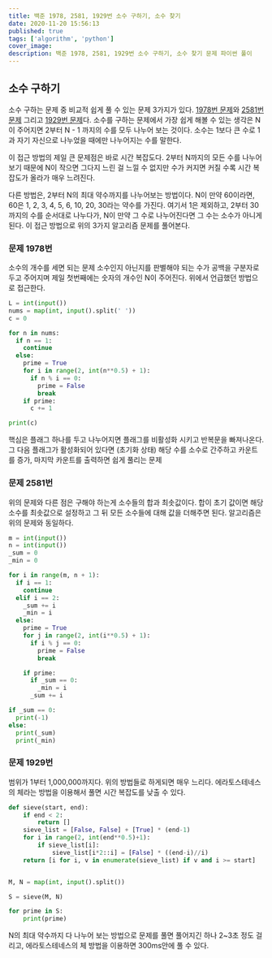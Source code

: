 ```yaml
---
title: 백준 1978, 2581, 1929번 소수 구하기, 소수 찾기
date: 2020-11-20 15:56:13
published: true
tags: ['algorithm', 'python']
cover_image:
description: 백준 1978, 2581, 1929번 소수 구하기, 소수 찾기 문제 파이썬 풀이
---
```


## 소수 구하기

소수 구하는 문제 중 비교적 쉽게 풀 수 있는 문제 3가지가 있다. [1978번 문제](https://www.acmicpc.net/problem/1978)와 [2581번 문제](https://www.acmicpc.net/problem/2581) 그리고 [1929번 문제](https://www.acmicpc.net/problem/1929)다. 소수를 구하는 문제에서 가장 쉽게 해볼 수 있는 생각은 N이 주어지면 2부터 N - 1 까지의 수를 모두 나누어 보는 것이다. 소수는 1보다 큰 수로 1과 자기 자신으로 나누었을 때에만 나누어지는 수를 말한다.

이 접근 방법의 제일 큰 문제점은 바로 시간 복잡도다. 2부터 N까지의 모든 수를 나누어보기 때문에 N이 작으면 그다지 느린 걸 느낄 수 없지만 수가 커지면 커질 수록 시간 복잡도가 올라가 매우 느려진다.

다른 방법은, 2부터 N의 최대 약수까지를 나누어보는 방법이다. N이 만약 60이라면, 60은 1, 2, 3, 4, 5, 6, 10, 20, 30라는 약수를 가진다. 여기서 1은 제외하고, 2부터 30까지의 수를 순서대로 나누다가, N이 만약 그 수로 나누어진다면 그 수는 소수가 아니게 된다. 이 접근 방법으로 위의 3가지 알고리즘 문제를 풀어본다.

### 문제 1978번

소수의 개수를 세면 되는 문제 소수인지 아닌지를 판별해야 되는 수가 공백을 구분자로 두고 주어지며 제일 첫번째에는 숫자의 개수인 N이 주어진다. 위에서 언급했던 방법으로 접근한다.

```py
L = int(input())
nums = map(int, input().split(' '))
c = 0

for n in nums:
  if n == 1:
    continue
  else:
    prime = True
    for i in range(2, int(n**0.5) + 1):
      if n % i == 0:
        prime = False
        break
    if prime:
      c += 1

print(c)
```

핵심은 플래그 하나를 두고 나누어지면 플래그를 비활성화 시키고 반복문을 빠져나온다. 그 다음 플래그가 활성화되어 있다면 (초기화 상태) 해당 수를 소수로 간주하고 카운트를 증가, 마지막 카운트를 출력하면 쉽게 풀리는 문제

### 문제 2581번

위의 문제와 다른 점은 구해야 하는게 소수들의 합과 최솟값이다. 합이 초기 값이면 해당 소수를 최솟값으로 설정하고 그 뒤 모든 소수들에 대해 값을 더해주면 된다. 알고리즘은 위의 문제와 동일하다.

```py
m = int(input())
n = int(input())
_sum = 0
_min = 0

for i in range(m, n + 1):
  if i == 1:
    continue
  elif i == 2:
    _sum += i
    _min = i
  else:
    prime = True
    for j in range(2, int(i**0.5) + 1):
      if i % j == 0:
        prime = False
        break

    if prime:
      if _sum == 0:
        _min = i
      _sum += i

if _sum == 0:
  print(-1)
else:
  print(_sum)
  print(_min)
```

### 문제 1929번

범위가 1부터 1,000,000까지다. 위의 방법들로 하게되면 매우 느리다. 에라토스테네스의 체라는 방법을 이용해서 풀면 시간 복잡도를 낮출 수 있다.

```py
def sieve(start, end):
    if end < 2:
        return []
    sieve_list = [False, False] + [True] * (end-1)
    for i in range(2, int(end**0.5)+1):
        if sieve_list[i]:
            sieve_list[i*2::i] = [False] * ((end-i)//i)
    return [i for i, v in enumerate(sieve_list) if v and i >= start]


M, N = map(int, input().split())

S = sieve(M, N)

for prime in S:
    print(prime)
```

N의 최대 약수까지 다 나누어 보는 방법으로 문제를 풀면 풀어지긴 하나 2~3초 정도 걸리고, 에라토스테네스의 체 방법을 이용하면 300ms안에 풀 수 있다.
